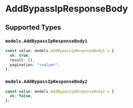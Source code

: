 # AddBypassIpResponseBody


## Supported Types

### `models.AddBypassIpResponseBody1`

```typescript
const value: models.AddBypassIpResponseBody1 = {
  ok: true,
  result: [],
  pagination: "<value>",
};
```

### `models.AddBypassIpResponseBody2`

```typescript
const value: models.AddBypassIpResponseBody2 = {
  ok: false,
};
```

